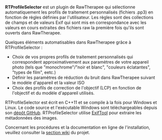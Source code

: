 **RTProfileSelector** est un plugin de RawTherapee qui sélectionne
automatiquement les profils de traitement personnalisés (fichiers .pp3)
en fonction de règles définies par l'utilisateur. Les règles sont des
collections de champs et de valeurs Exif qui sont mis en correspondance
avec les valeurs en cours extraites des fichiers raw la première fois
qu'ils sont ouverts dans RawTherapee.

Quelques éléments automatisables dans RawTherapee grâce à
RTProfileSelector :

- Choix de vos propres profils de traitement personnalisés qui
  correspondent approximativement aux paramètres de votre appareil photo
  (tels que "monochrome"/"noir et blanc", "couleurs éclatantes", "types
  de film", eetc.)
- Définir les paramètres de réduction du bruit dans RawTherapee suivant
  le modèle d'appareil et la valeur ISO
- Choix des profils de correction de l'objectif (LCP) en fonction de
  l'objectif et du modèle d'appareil utilisés.

RTProfileSelector est écrit en C++11 et se compile à la fois pour
Windows et Linux. Le code source et l'exécutable Windows sont
téléchargeables depuis son [dépôt
GitHub](https://github.com/marcapelini/RTProfileSelector).
RTProfileSelector utilise
[ExifTool](http://www.sno.phy.queensu.ca/~phil/exiftool/) pour extraire
les métadonnées des images.

Concernant les procédures et la documentation en ligne de
l'installation, veuillez consulter la [section
wiki](https://github.com/marcapelini/RTProfileSelector/wiki) du projet.